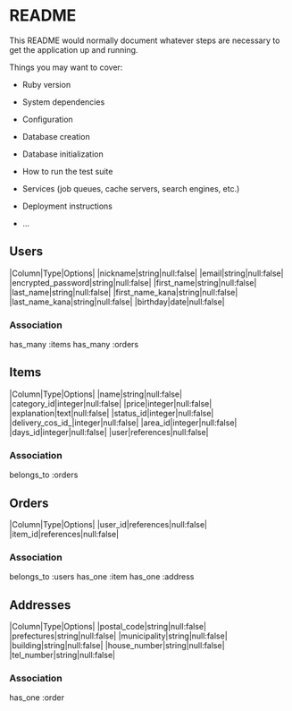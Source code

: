 # README

This README would normally document whatever steps are necessary to get the
application up and running.

Things you may want to cover:

* Ruby version

* System dependencies

* Configuration

* Database creation

* Database initialization

* How to run the test suite

* Services (job queues, cache servers, search engines, etc.)

* Deployment instructions

* ...

## Users 
|Column|Type|Options|
|nickname|string|null:false|
|email|string|null:false|
|encrypted_password|string|null:false|
|first_name|string|null:false|
|last_name|string|null:false|
|first_name_kana|string|null:false|
|last_name_kana|string|null:false|
|birthday|date|null:false|

### Association
has_many :items
has_many :orders

## Items
|Column|Type|Options|
|name|string|null:false|
|category_id|integer|null:false|
|price|integer|null:false|
|explanation|text|null:false|
|status_id|integer|null:false|
|delivery_cos_id_|integer|null:false|
|area_id|integer|null:false|
|days_id|integer|null:false|
|user|references|null:false|

### Association
belongs_to :orders

## Orders
|Column|Type|Options|
|user_id|references|null:false|
|item_id|references|null:false|

### Association
belongs_to :users
has_one :item
has_one :address

## Addresses 
|Column|Type|Options|
|postal_code|string|null:false|
|prefectures|string|null:false|
|municipality|string|null:false|
|building|string|null:false|
|house_number|string|null:false|
|tel_number|string|null:false|

### Association
has_one :order